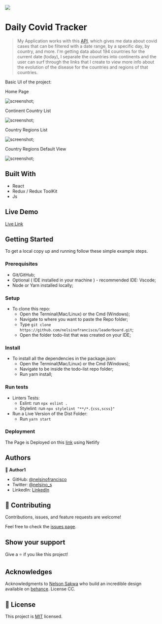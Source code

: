 ![](https://img.shields.io/badge/Microverse-blueviolet)

# Daily Covid Tracker

> My Application works with this [API](https://covid19tracking.narrativa.com/index_en.html), which gives me data about covid cases that can be filtered with a date range, by a specific day, by country, and more. I'm getting data about 194 countries for the current date (today), I separate the countries into continents and the user can surf through the links that I create to view more info about the evolution of the disease for the countries and regions of that countries.

Basic UI of the project:

Home Page

![screenshot](./src/assets/screenshot1.jfif);

Continent Country List

![screenshot](./src/assets/screenshot2.jfif);

Country Regions List

![screenshot](./src/assets/screenshot3.jfif);

Country Regions Default View

![screenshot](./src/assets/screenshot4.jfif);

## Built With

- React
- Redux / Redux ToolKit
- Js

## Live Demo

[Live Link](https://daily-covid-tracker.netlify.app/)

## Getting Started

To get a local copy up and running follow these simple example steps.

### Prerequisites

- Git/GitHub;
- Optional ( IDE installed in your machine ) - recommended IDE: Vscode;
- Node or Yarn installed locally;

### Setup

- To clone this repo:
  - Open the Terminal(Mac/Linux) or the Cmd (Windows);
  - Navigate to where you want to paste the Repo folder;
  - Type `git clone https://github.com/nelsinofrancisco/leaderboard.git`;
  - Open the folder todo-list that was created on your IDE;

### Install

- To install all the dependencies in the package.json:
  - Open the Terminal(Mac/Linux) or the Cmd (Windows);
  - Navigate to be inside the todo-list repo folder;
  - Run yarn install;
  
### Run tests

- Linters Tests:
  - Eslint: run `npx eslint .`
  - Stylelint: run `npx stylelint "**/*.{css,scss}"`
- Run a Live Version of the Dist Folder:
  - Run `yarn start`

### Deployment

The Page is Deployed on this [link](https://daily-covid-tracker.netlify.app/) using Netlify

## Authors

👤 **Author1**

- GitHub: [@nelsinofrancisco](https://github.com/nelsinofrancisco)
- Twitter: [@nelsino_s](https://twitter.com/nelsino_s)
- LinkedIn: [LinkedIn](https://www.linkedin.com/in/nelsinofrancisco/)

## 🤝 Contributing

Contributions, issues, and feature requests are welcome!

Feel free to check the [issues page](../../issues/).

## Show your support

Give a ⭐️ if you like this project!

## Acknowledges

Acknowledgments to [Nelson Sakwa](https://www.behance.net/sakwadesignstudio) who build an incredible design available on [behance](https://www.behance.net/gallery/31579789/Ballhead-App-(Free-PSDs)). License CC.

## 📝 License

This project is [MIT](./MIT.md) licensed.
